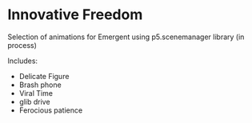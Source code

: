 # Innovative Freedom

Selection of animations for Emergent using p5.scenemanager library (in process)

Includes:
- Delicate Figure
- Brash phone
- Viral Time
- glib drive
- Ferocious patience